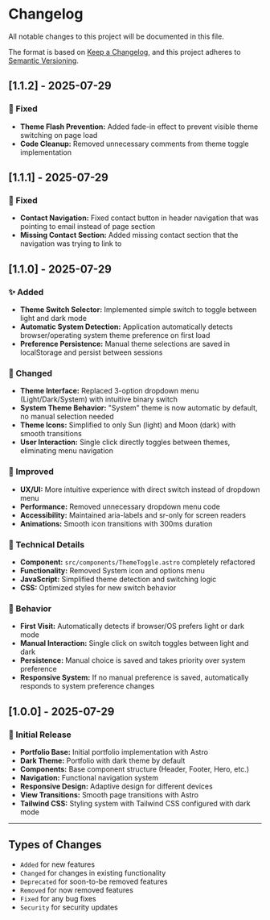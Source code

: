 # Changelog

All notable changes to this project will be documented in this file.

The format is based on [Keep a Changelog](https://keepachangelog.com/en/1.0.0/),
and this project adheres to [Semantic Versioning](https://semver.org/spec/v2.0.0.html).

## [1.1.2] - 2025-07-29

### 🔧 Fixed
- **Theme Flash Prevention:** Added fade-in effect to prevent visible theme switching on page load
- **Code Cleanup:** Removed unnecessary comments from theme toggle implementation

## [1.1.1] - 2025-07-29

### 🔧 Fixed
- **Contact Navigation:** Fixed contact button in header navigation that was pointing to email instead of page section
- **Missing Contact Section:** Added missing contact section that the navigation was trying to link to

## [1.1.0] - 2025-07-29

### ✨ Added
- **Theme Switch Selector:** Implemented simple switch to toggle between light and dark mode
- **Automatic System Detection:** Application automatically detects browser/operating system theme preference on first load
- **Preference Persistence:** Manual theme selections are saved in localStorage and persist between sessions

### 🔄 Changed
- **Theme Interface:** Replaced 3-option dropdown menu (Light/Dark/System) with intuitive binary switch
- **System Theme Behavior:** "System" theme is now automatic by default, no manual selection needed
- **Theme Icons:** Simplified to only Sun (light) and Moon (dark) with smooth transitions
- **User Interaction:** Single click directly toggles between themes, eliminating menu navigation

### 🎨 Improved
- **UX/UI:** More intuitive experience with direct switch instead of dropdown menu
- **Performance:** Removed unnecessary dropdown menu code
- **Accessibility:** Maintained aria-labels and sr-only for screen readers
- **Animations:** Smooth icon transitions with 300ms duration

### 🔧 Technical Details
- **Component:** `src/components/ThemeToggle.astro` completely refactored
- **Functionality:** Removed System icon and options menu
- **JavaScript:** Simplified theme detection and switching logic
- **CSS:** Optimized styles for new switch behavior

### 🎯 Behavior
- **First Visit:** Automatically detects if browser/OS prefers light or dark mode
- **Manual Interaction:** Single click on switch toggles between light and dark
- **Persistence:** Manual choice is saved and takes priority over system preference
- **Responsive System:** If no manual preference is saved, automatically responds to system preference changes

## [1.0.0] - 2025-07-29

### 🎉 Initial Release
- **Portfolio Base:** Initial portfolio implementation with Astro
- **Dark Theme:** Portfolio with dark theme by default
- **Components:** Base component structure (Header, Footer, Hero, etc.)
- **Navigation:** Functional navigation system
- **Responsive Design:** Adaptive design for different devices
- **View Transitions:** Smooth page transitions with Astro
- **Tailwind CSS:** Styling system with Tailwind CSS configured with dark mode

---

## Types of Changes
- `Added` for new features
- `Changed` for changes in existing functionality
- `Deprecated` for soon-to-be removed features
- `Removed` for now removed features
- `Fixed` for any bug fixes
- `Security` for security updates
